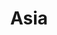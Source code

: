 ---
title: "Asia"
summary: "Asia are an English rock supergroup formed in London in 1981. The most commercially successful line-up was its original, which consisted of four members of different progressive rock bands who had enjoyed great success in the 1970s: lead vocalist and bassist John Wetton , guitarist Steve Howe , keyboardist Geoff Downes and drummer Carl Palmer . Their debut album, Asia, released in 1982, remains their bestselling album and went to number one in several countries. Billboard listed it as the top album in the U.S. in 1982. The lead single from the album, \"Heat of the Moment\", remains their top charting and best-known song, reaching the top 40 in over a dozen markets. It peaked at #4 in the U.S. on the Billboard Hot 100 and hit #1 on the Billboard Mainstream Rock chart.
The band underwent multiple line-up changes before the original four members reunited in 2006. As a result, a band called Asia Featuring John Payne exists as a continuation of John Payne's career as Asia's frontman from 1991 until Wetton's return in 2006. In 2013, the original line-up was broken once again when Howe retired from the band and was replaced by guitarist Sam Coulson. After a few years of inactivity, Billy Sherwood replaced an ailing Wetton in Asia for a summer 2017 tour with Journey. Following the end of the tour, the band went on hiatus again, re-emerging in 2019 with Ron \"Bumblefoot\" Thal replacing both Sherwood on vocals and Coulson on guitar. In 2022, Marc Bonilla joined the group as guitarist and vocalist in place of Thal."
image: "asia.jpg"
apple_music_artist_url: "https://music.apple.com/gb/artist/asia/110894"
wikipedia_url: "https://en.wikipedia.org/wiki/Asia_(band)"
---